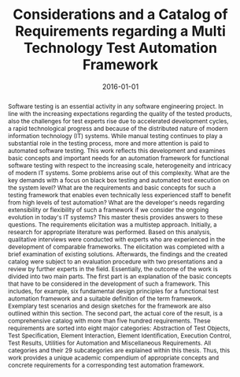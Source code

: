 ---
abstract: 'Software testing is an essential activity in any software engineering project.
  In line with the increasing expectations regarding the quality of the tested products,
  also the challenges for test experts rise due to accelerated development cycles,
  a rapid technological progress and because of the distributed nature of modern information
  technology (IT) systems. While manual testing continues to play a substantial role
  in the testing process, more and more attention is paid to automated software testing.
  This work reflects this development and examines basic concepts and important needs
  for an automation framework for functional software testing with respect to the
  increasing scale, heterogeneity and intricacy of modern IT systems. Some problems
  arise out of this complexity. What are the key demands with a focus on black box
  testing and automated test execution on the system level? What are the requirements
  and basic concepts for such a testing framework that enables even technically less
  experienced staff to benefit from high levels of test automation? What are the developer''s
  needs regarding extensibility or flexibility of such a framework if we consider
  the ongoing evolution in today''s IT systems? This master thesis provides answers
  to these questions. The requirements elicitation was a multistep approach. Initially,
  a research for appropriate literature was performed. Based on this analysis, qualitative
  interviews were conducted with experts who are experienced in the development of
  comparable frameworks. The elicitation was completed with a brief examination of
  existing solutions. Afterwards, the findings and the created catalog were subject
  to an evaluation procedure with two presentations and a review by further experts
  in the field. Essentially, the outcome of the work is divided into two main parts.
  The first part is an explanation of the basic concepts that have to be considered
  in the development of such a framework. This includes, for example, six fundamental
  design principles for a functional test automation framework and a suitable definition
  of the term framework. Exemplary test scenarios and design sketches for the framework
  are also outlined within this section. The second part, the actual core of the result,
  is a comprehensive catalog with more than five hundred requirements. These requirements
  are sorted into eight major categories: Abstraction of Test Objects, Test Specification,
  Element Interaction, Element Identification, Execution Control, Test Results, Utilities
  for Automation and Miscellaneous Requirements. All categories and their 29 subcategories
  are explained within this thesis. Thus, this work provides a unique academic compendium
  of appropriate concepts and concrete requirements for a corresponding test automation
  framework.'
authors:
- Konrad Hammerl
date: '2016-01-01'
featured: false
links:
- name: Publik
  url: https://publik.tuwien.ac.at/showentry.php?ID=257775&lang=2
publication_types:
- '7'
publishDate: '2016-01-01'
title: Considerations and a Catalog of Requirements regarding a Multi Technology Test
  Automation Framework
url_pdf: ''
---
